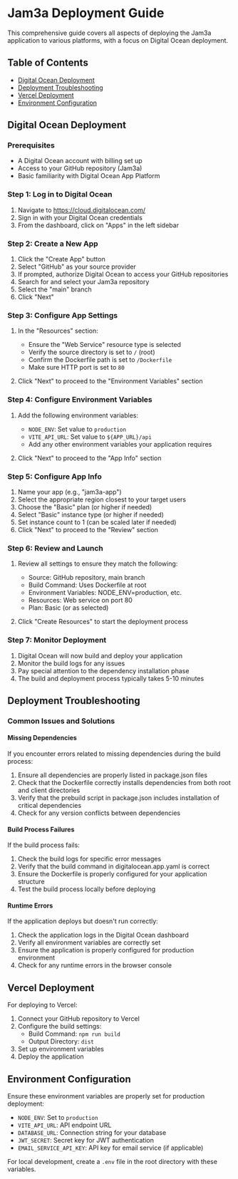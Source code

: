 # Jam3a Deployment Guide

This comprehensive guide covers all aspects of deploying the Jam3a application to various platforms, with a focus on Digital Ocean deployment.

## Table of Contents
- [Digital Ocean Deployment](#digital-ocean-deployment)
- [Deployment Troubleshooting](#deployment-troubleshooting)
- [Vercel Deployment](#vercel-deployment)
- [Environment Configuration](#environment-configuration)

## Digital Ocean Deployment

### Prerequisites
- A Digital Ocean account with billing set up
- Access to your GitHub repository (Jam3a)
- Basic familiarity with Digital Ocean App Platform

### Step 1: Log in to Digital Ocean
1. Navigate to https://cloud.digitalocean.com/
2. Sign in with your Digital Ocean credentials
3. From the dashboard, click on "Apps" in the left sidebar

### Step 2: Create a New App
1. Click the "Create App" button
2. Select "GitHub" as your source provider
3. If prompted, authorize Digital Ocean to access your GitHub repositories
4. Search for and select your Jam3a repository
5. Select the "main" branch
6. Click "Next"

### Step 3: Configure App Settings
1. In the "Resources" section:
   - Ensure the "Web Service" resource type is selected
   - Verify the source directory is set to `/` (root)
   - Confirm the Dockerfile path is set to `/Dockerfile`
   - Make sure HTTP port is set to `80`

2. Click "Next" to proceed to the "Environment Variables" section

### Step 4: Configure Environment Variables
1. Add the following environment variables:
   - `NODE_ENV`: Set value to `production`
   - `VITE_API_URL`: Set value to `${APP_URL}/api`
   - Add any other environment variables your application requires

2. Click "Next" to proceed to the "App Info" section

### Step 5: Configure App Info
1. Name your app (e.g., "jam3a-app")
2. Select the appropriate region closest to your target users
3. Choose the "Basic" plan (or higher if needed)
4. Select "Basic" instance type (or higher if needed)
5. Set instance count to 1 (can be scaled later if needed)
6. Click "Next" to proceed to the "Review" section

### Step 6: Review and Launch
1. Review all settings to ensure they match the following:
   - Source: GitHub repository, main branch
   - Build Command: Uses Dockerfile at root
   - Environment Variables: NODE_ENV=production, etc.
   - Resources: Web service on port 80
   - Plan: Basic (or as selected)

2. Click "Create Resources" to start the deployment process

### Step 7: Monitor Deployment
1. Digital Ocean will now build and deploy your application
2. Monitor the build logs for any issues
3. Pay special attention to the dependency installation phase
4. The build and deployment process typically takes 5-10 minutes

## Deployment Troubleshooting

### Common Issues and Solutions

#### Missing Dependencies
If you encounter errors related to missing dependencies during the build process:

1. Ensure all dependencies are properly listed in package.json files
2. Check that the Dockerfile correctly installs dependencies from both root and client directories
3. Verify that the prebuild script in package.json includes installation of critical dependencies
4. Check for any version conflicts between dependencies

#### Build Process Failures
If the build process fails:

1. Check the build logs for specific error messages
2. Verify that the build command in digitalocean.app.yaml is correct
3. Ensure the Dockerfile is properly configured for your application structure
4. Test the build process locally before deploying

#### Runtime Errors
If the application deploys but doesn't run correctly:

1. Check the application logs in the Digital Ocean dashboard
2. Verify all environment variables are correctly set
3. Ensure the application is properly configured for production environment
4. Check for any runtime errors in the browser console

## Vercel Deployment

For deploying to Vercel:

1. Connect your GitHub repository to Vercel
2. Configure the build settings:
   - Build Command: `npm run build`
   - Output Directory: `dist`
3. Set up environment variables
4. Deploy the application

## Environment Configuration

Ensure these environment variables are properly set for production deployment:

- `NODE_ENV`: Set to `production`
- `VITE_API_URL`: API endpoint URL
- `DATABASE_URL`: Connection string for your database
- `JWT_SECRET`: Secret key for JWT authentication
- `EMAIL_SERVICE_API_KEY`: API key for email service (if applicable)

For local development, create a `.env` file in the root directory with these variables.
